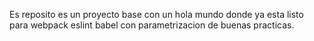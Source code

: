 Es reposito es un proyecto base con un hola mundo donde ya esta listo para webpack eslint babel con parametrizacion de buenas practicas.